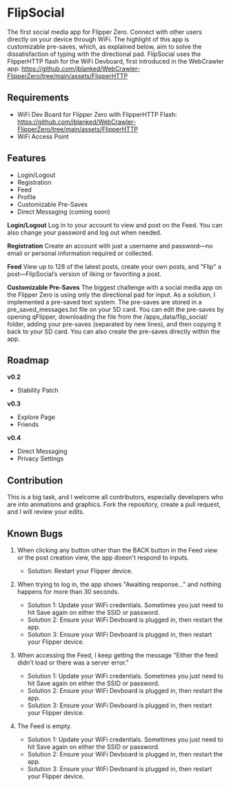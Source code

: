 # FlipSocial
The first social media app for Flipper Zero. Connect with other users directly on your device through WiFi. The highlight of this app is customizable pre-saves, which, as explained below, aim to solve the dissatisfaction of typing with the directional pad. FlipSocial uses the FlipperHTTP flash for the WiFi Devboard, first introduced in the WebCrawler app: https://github.com/jblanked/WebCrawler-FlipperZero/tree/main/assets/FlipperHTTP

## Requirements
- WiFi Dev Board for Flipper Zero with FlipperHTTP Flash: https://github.com/jblanked/WebCrawler-FlipperZero/tree/main/assets/FlipperHTTP
- WiFi Access Point

## Features
- Login/Logout
- Registration
- Feed
- Profile
- Customizable Pre-Saves
- Direct Messaging (coming soon)

**Login/Logout**
Log in to your account to view and post on the Feed. You can also change your password and log out when needed.

**Registration**
Create an account with just a username and password—no email or personal information required or collected.

**Feed**
View up to 128 of the latest posts, create your own posts, and "Flip" a post—FlipSocial’s version of liking or favoriting a post.

**Customizable Pre-Saves**
The biggest challenge with a social media app on the Flipper Zero is using only the directional pad for input. As a solution, I implemented a pre-saved text system. The pre-saves are stored in a pre_saved_messages.txt file on your SD card. You can edit the pre-saves by opening qFlipper, downloading the file from the /apps_data/flip_social/ folder, adding your pre-saves (separated by new lines), and then copying it back to your SD card. You can also create the pre-saves directly within the app.

## Roadmap
**v0.2**
- Stability Patch

**v0.3**
- Explore Page
- Friends

**v0.4**
- Direct Messaging
- Privacy Settings

## Contribution
This is a big task, and I welcome all contributors, especially developers who are into animations and graphics. Fork the repository, create a pull request, and I will review your edits.

## Known Bugs
1. When clicking any button other than the BACK button in the Feed view or the post creation view, the app doesn't respond to inputs.
   - Solution: Restart your Flipper device.
   
2. When trying to log in, the app shows "Awaiting response..." and nothing happens for more than 30 seconds.
   - Solution 1: Update your WiFi credentials. Sometimes you just need to hit Save again on either the SSID or password.
   - Solution 2: Ensure your WiFi Devboard is plugged in, then restart the app.
   - Solution 3: Ensure your WiFi Devboard is plugged in, then restart your Flipper device.
   
3. When accessing the Feed, I keep getting the message "Either the feed didn’t load or there was a server error."
   - Solution 1: Update your WiFi credentials. Sometimes you just need to hit Save again on either the SSID or password.
   - Solution 2: Ensure your WiFi Devboard is plugged in, then restart the app.
   - Solution 3: Ensure your WiFi Devboard is plugged in, then restart your Flipper device.
   
4. The Feed is empty.
   - Solution 1: Update your WiFi credentials. Sometimes you just need to hit Save again on either the SSID or password.
   - Solution 2: Ensure your WiFi Devboard is plugged in, then restart the app.
   - Solution 3: Ensure your WiFi Devboard is plugged in, then restart your Flipper device.
